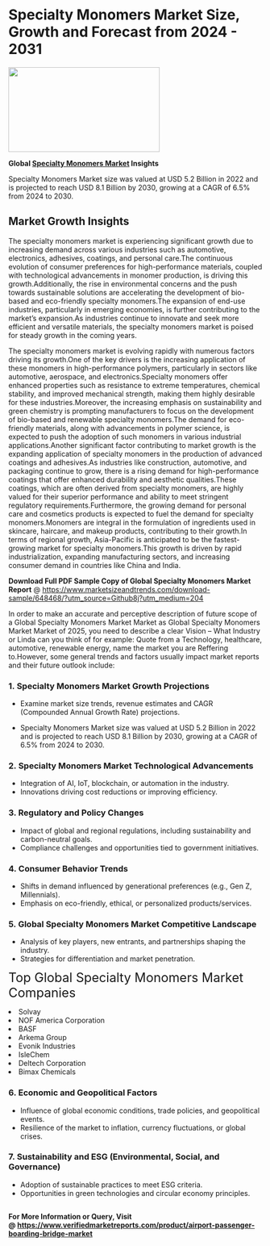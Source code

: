 <H1>Specialty Monomers Market Size, Growth and Forecast from 2024 - 2031</H1><img class="aligncenter size-medium wp-image-584254" src="https://thirdeyenews.in/wp-content/uploads/2024/09/Global-Market-Research-300x168.jpeg" alt="" width="300" height="168" /><p><strong>Global&nbsp;<a href="https://www.marketsizeandtrends.com/download-sample/648468/?utm_source=Github8j?utm_medium=204">Specialty Monomers Market</a> Insights</strong></p><p>Specialty Monomers Market size was valued at USD 5.2 Billion in 2022 and is projected to reach USD 8.1 Billion by 2030, growing at a CAGR of 6.5% from 2024 to 2030.</p><p><h2>Market Growth Insights</h2> <p>The specialty monomers market is experiencing significant growth due to increasing demand across various industries such as automotive, electronics, adhesives, coatings, and personal care.The continuous evolution of consumer preferences for high-performance materials, coupled with technological advancements in monomer production, is driving this growth.Additionally, the rise in environmental concerns and the push towards sustainable solutions are accelerating the development of bio-based and eco-friendly specialty monomers.The expansion of end-use industries, particularly in emerging economies, is further contributing to the market’s expansion.As industries continue to innovate and seek more efficient and versatile materials, the specialty monomers market is poised for steady growth in the coming years. </p> <p>The specialty monomers market is evolving rapidly with numerous factors driving its growth.One of the key drivers is the increasing application of these monomers in high-performance polymers, particularly in sectors like automotive, aerospace, and electronics.Specialty monomers offer enhanced properties such as resistance to extreme temperatures, chemical stability, and improved mechanical strength, making them highly desirable for these industries.Moreover, the increasing emphasis on sustainability and green chemistry is prompting manufacturers to focus on the development of bio-based and renewable specialty monomers.The demand for eco-friendly materials, along with advancements in polymer science, is expected to push the adoption of such monomers in various industrial applications.Another significant factor contributing to market growth is the expanding application of specialty monomers in the production of advanced coatings and adhesives.As industries like construction, automotive, and packaging continue to grow, there is a rising demand for high-performance coatings that offer enhanced durability and aesthetic qualities.These coatings, which are often derived from specialty monomers, are highly valued for their superior performance and ability to meet stringent regulatory requirements.Furthermore, the growing demand for personal care and cosmetics products is expected to fuel the demand for specialty monomers.Monomers are integral in the formulation of ingredients used in skincare, haircare, and makeup products, contributing to their growth.In terms of regional growth, Asia-Pacific is anticipated to be the fastest-growing market for specialty monomers.This growth is driven by rapid industrialization, expanding manufacturing sectors, and increasing consumer demand in countries like China and India.</p><p><span class=""><strong>Download Full PDF Sample Copy of Global Specialty Monomers Market Report</strong> @ <a href="https://www.marketsizeandtrends.com/download-sample/648468/?utm_source=Github8j?utm_medium=204" target="_blank">https://www.marketsizeandtrends.com/download-sample/648468/?utm_source=Github8j?utm_medium=204</a></span></p><p>In order to make an accurate and perceptive description of future scope of a Global&nbsp;Specialty Monomers Market Market as Global&nbsp;Specialty Monomers Market Market of 2025, you need to describe a clear Vision &ndash; What Industry or Linda can you think of for example: Quote from a Technology, healthcare, automotive, renewable energy, name the market you are Reffering to.However, some general trends and factors usually impact market reports and their future outlook include:</p><h3>1.&nbsp;<strong>Specialty Monomers Market Growth Projections</strong></h3><ul><li>Examine market size trends, revenue estimates and CAGR (Compounded Annual Growth Rate) projections.</li><li><p>Specialty Monomers Market size was valued at USD 5.2 Billion in 2022 and is projected to reach USD 8.1 Billion by 2030, growing at a CAGR of 6.5% from 2024 to 2030.</p></li></ul><h3>2.&nbsp;<strong>Specialty Monomers Market Technological Advancements</strong></h3><ul><li>Integration of AI, IoT, blockchain, or automation in the industry.</li><li>Innovations driving cost reductions or improving efficiency.</li></ul><h3>3.&nbsp;<strong>Regulatory and Policy Changes</strong></h3><ul><li>Impact of global and regional regulations, including sustainability and carbon-neutral goals.</li><li>Compliance challenges and opportunities tied to government initiatives.</li></ul><h3>4.&nbsp;<strong>Consumer Behavior Trends</strong></h3><ul><li>Shifts in demand influenced by generational preferences (e.g., Gen Z, Millennials).</li><li>Emphasis on eco-friendly, ethical, or personalized products/services.</li></ul><h3>5.&nbsp;<strong>Global Specialty Monomers Market Competitive Landscape</strong></h3><ul><li>Analysis of key players, new entrants, and partnerships shaping the industry.</li><li>Strategies for differentiation and market penetration.</li></ul><p data-pm-slice="1 1 []"><span style="color: inherit; font-family: inherit; font-size: 25px;">Top Global Specialty Monomers Market Companies</span></p><div class="" data-test-id=""><p><li>Solvay</li><li> NOF America Corporation</li><li> BASF</li><li> Arkema Group</li><li> Evonik Industries</li><li> IsleChem</li><li> Deltech Corporation</li><li> Bimax Chemicals</li></p></div><h3>6.&nbsp;<strong>Economic and Geopolitical Factors</strong></h3><ul><li>Influence of global economic conditions, trade policies, and geopolitical events.</li><li>Resilience of the market to inflation, currency fluctuations, or global crises.</li></ul><h3>7.&nbsp;<strong>Sustainability and ESG (Environmental, Social, and Governance)</strong></h3><ul><li>Adoption of sustainable practices to meet ESG criteria.</li><li>Opportunities in green technologies and circular economy principles.</li></ul><h2><strong style="font-size: 14px;">For More Information or Query, Visit @&nbsp;</strong><a style="background-color: #ffffff; font-size: 14px;" href="https://www.marketsizeandtrends.com/report/specialty-monomers-market/" target="_blank">https://www.verifiedmarketreports.com/product/airport-passenger-boarding-bridge-market</a></h2>